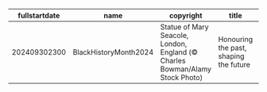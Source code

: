 |fullstartdate|name|copyright|title|image|
|--|--|--|--|--|
202409302300|BlackHistoryMonth2024|Statue of Mary Seacole, London, England (© Charles Bowman/Alamy Stock Photo)|Honouring the past, shaping the future|![](/en-GB/2024/10/202409302300BlackHistoryMonth2024.jpg)|
